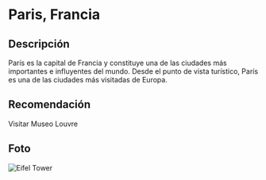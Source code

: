 # Paris, Francia

## Descripción
París es la capital de Francia y constituye una de las ciudades más importantes e influyentes del mundo. Desde el punto de vista turístico, París es una de las ciudades más visitadas de Europa.

## Recomendación
Visitar Museo Louvre

## Foto
![Eifel Tower](https://www.google.com/url?sa=i&url=https://turismo.org/paris/&psig=AOvVaw3L3AsvzqSJtLjZjQpgsgG2&ust=1740572690577000&source=images&cd=vfe&opi=89978449&ved=0CBQQjRxqFwoTCKjprNno3osDFQAAAAAdAAAAABAE)


